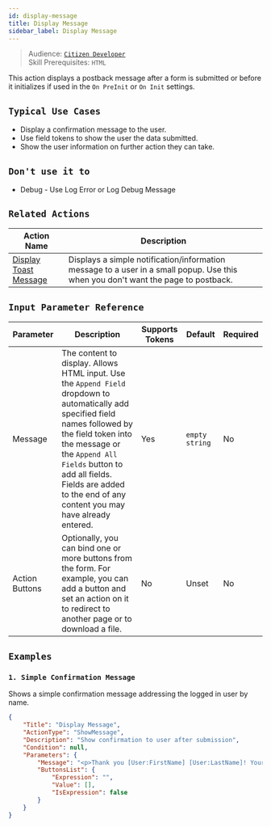```yaml
---
id: display-message
title: Display Message
sidebar_label: Display Message
---
```


> Audience: [`Citizen Developer`](/docs/audience#citizen-developers)<br/>
> Skill Prerequisites: `HTML`

This action displays a postback message after a form is submitted or before it initializes if used in the `On PreInit` or `On Init` settings.

## `Typical Use Cases`

- Display a confirmation message to the user.
- Use field tokens to show the user the data submitted.
- Show the user information on further action they can take.

## `Don't use it to`

- Debug - Use Log Error or Log Debug Message

## `Related Actions`

| Action Name                                                                        | Description                                                                           |
| ---------------------------------------------------------------------------------- | ------------------------------------------------------------------------------------- |
| [Display Toast Message](/docs/actions/display-toast-message)                             | Displays a simple notification/information message to a user in a small popup. Use this when you don't want the page to postback.                     |

## `Input Parameter Reference`

| Parameter                  | Description                                                                                                                                                                                                                                                               | Supports Tokens | Default                                  | Required |
| -------------------------- | ------------------------------------------------------------------------------------------------------------------------------------------------------------------------------------------------------------------------------------------------------------------------- | --------------- | ---------------------------------------- | -------- |
| Message                       | The content to display. Allows HTML input. Use the `Append Field` dropdown to automatically add specified field names followed by the field token into the message or the `Append All Fields` button to add all fields. Fields are added to the end of any content you may have already entered.   | Yes             | `empty string`                           | No       |
| Action Buttons                    | Optionally, you can bind one or more buttons from the form. For example, you can add a button and set an action on it to redirect to another page or to download a file.                                                                                                                                                                                                                                      | No             | Unset                                    | No       |

## `Examples`

### `1. Simple Confirmation Message`

Shows a simple confirmation message addressing the logged in user by name.

```json
{
    "Title": "Display Message",
    "ActionType": "ShowMessage",
    "Description": "Show confirmation to user after submission",
    "Condition": null,
    "Parameters": {
        "Message": "<p>Thank you [User:FirstName] [User:LastName]! Your response has been submitted.&nbsp;</p>",
        "ButtonsList": {
            "Expression": "",
            "Value": [],
            "IsExpression": false
        }
    }
}
```
